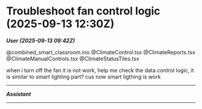 <!-- Generated by SpecStory -->

# Troubleshoot fan control logic (2025-09-13 12:30Z)

_**User (2025-09-13 09:42Z)**_

@combined_smart_classroom.ino @ClimateControl.tsx @ClimateReports.tsx @ClimateManualControls.tsx @ClimateStatusTiles.tsx 

when i turn off the fan it is not work, help me check the data control logic, it is similar to smart lighting part?
cus now smart ligthing is work

---

_**Assistant**_



---

